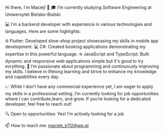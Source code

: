 
Hi there, I'm Maciej! 👋
🎓 I’m currently studying Software Engineering at Uniwersytet Bielsko-Bialski.

💻 I'm a backend developer with experience in various technologies and languages. Here are some highlights:

🌐 Flutter: Developed shoe-shop project showcasing my skills in mobile app development.
💻 C#: Created booking applications demonstrating my expertise in this powerful language.
☕ JavaScript and TypeScript: Built dynamic and responsive web applications simple but it's good to try evrything.
🚀 I’m passionate about programming and continuously improving my skills. I believe in lifelong learning and strive to enhance my knowledge and capabilities every day.

📈 While I don’t have any commercial experience yet, I am eager to apply my skills in a professional setting.
I’m currently looking for job opportunities where I can contribute,learn, and grow.
If you’re looking for a dedicated developer, feel free to reach out!

🔍 Open to opportunities: Yes! I’m actively looking for a job

📫 How to reach me: maciek_k112@wp.pl

